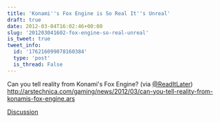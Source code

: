 ```yaml
---
title: 'Konami''s Fox Engine is So Real It''s Unreal'
draft: true
date: 2012-03-04T16:02:46+00:00
slug: '201203041602-fox-engine-so-real-unreal'
is_tweet: true
tweet_info:
  id: '176216099078160384'
  type: 'post'
  is_thread: False
---
```




Can you tell reality from Konami's Fox Engine? (via [@ReadItLater](https://x.com/ReadItLater)) <http://arstechnica.com/gaming/news/2012/03/can-you-tell-reality-from-konamis-fox-engine.ars>

[Discussion](https://x.com/sytelus/status/176216099078160384)
